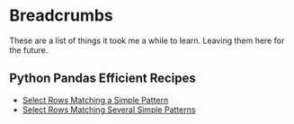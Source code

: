 # Breadcrumbs

These are a list of things it took me a while to learn. Leaving them here for the future.

## Python Pandas Efficient Recipes
- [Select Rows Matching a Simple Pattern](bc/efficient_selection_simple_pattern.md)
- [Select Rows Matching Several Simple Patterns](select_rows_matching_several_simple_patterns.md)
